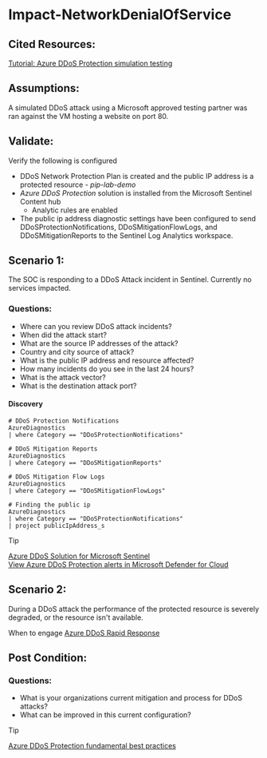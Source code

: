 # Impact-NetworkDenialOfService

## Cited Resources:
[Tutorial: Azure DDoS Protection simulation testing](https://learn.microsoft.com/en-us/azure/ddos-protection/test-through-simulations) <br />

## Assumptions:

A simulated DDoS attack using a Microsoft approved testing partner was ran against the VM hosting a website on port 80.

## Validate:

Verify the following is configured
- DDoS Network Protection Plan is created and the public IP address is a protected resource - _pip-lab-demo_
- _Azure DDoS Protection_ solution is installed from the Microsoft Sentinel Content hub
   - Analytic rules are enabled
- The public ip address diagnostic settings have been configured to send DDoSProtectionNotifications, DDoSMitigationFlowLogs, and DDoSMitigationReports to the Sentinel Log Analytics workspace.


## Scenario 1:

The SOC is responding to a DDoS Attack incident in Sentinel.  Currently no services impacted.

### Questions:
- Where can you review DDoS attack incidents? 
- When did the attack start?
- What are the source IP addresses of the attack?
- Country and city source of attack?
- What is the public IP address and resource affected?
- How many incidents do you see in the last 24 hours?
- What is the attack vector?
- What is the destination attack port?

#### Discovery
```kusto
# DDoS Protection Notifications
AzureDiagnostics
| where Category == "DDoSProtectionNotifications"

# DDoS Mitigation Reports
AzureDiagnostics
| where Category == "DDoSMitigationReports"

# DDoS Mitigation Flow Logs
AzureDiagnostics
| where Category == "DDoSMitigationFlowLogs"

# Finding the public ip
AzureDiagnostics
| where Category == "DDoSProtectionNotifications"
| project publicIpAddress_s
````


> [!Tip]
> [Azure DDoS Solution for Microsoft Sentinel](https://techcommunity.microsoft.com/t5/azure-network-security-blog/azure-ddos-solution-for-microsoft-sentinel/ba-p/3732013)  <br />
> [View Azure DDoS Protection alerts in Microsoft Defender for Cloud](https://learn.microsoft.com/en-us/azure/ddos-protection/ddos-view-alerts-defender-for-cloud)




## Scenario 2:

During a DDoS attack the performance of the protected resource is severely degraded, or the resource isn't available.

When to engage [Azure DDoS Rapid Response](https://learn.microsoft.com/en-us/azure/ddos-protection/ddos-rapid-response#when-to-engage-drr)





## Post Condition:

### Questions:
- What is your organizations current mitigation and process for DDoS attacks?
- What can be improved in this current configuration?

> [!Tip]
> [Azure DDoS Protection fundamental best practices](https://learn.microsoft.com/en-us/azure/ddos-protection/fundamental-best-practices)


